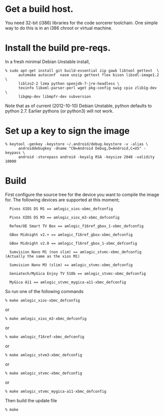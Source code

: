 # Get a build host.

You need 32-bit (i386) libraries for the code sorcerer toolchain. One
simple way to do this is in an i386 chroot or virtual machine.

# Install the build pre-reqs.

In a fresh minimal Debian Unstable install, 

```shell
% sudo apt-get install git build-essential zip gawk libtool gettext  \
      automake autoconf  nasm unzip gettext flex bison libsdl-image1.2 \
      liblzo2-2 lzma python openjdk-7-jre-headless \
      texinfo libxml-parser-perl wget pkg-config swig cpio zlib1g-dev \
      libgmp-dev libmpfr-dev subversion
```

Note that as of current (2012-10-10) Debian Unstable, python defaults
to python 2.7. Earlier pythons (or python3) will not work.

# Set up a key to sign the image

```shell
% keytool -genkey -keystore ~/.android/debug.keystore -v -alias \
      androiddebugkey -dname "CN=Android Debug,O=Android,C=US" -keypass \
      android -storepass android -keyalg RSA -keysize 2048 -validity 10000
```

# Build
First configure the source tree for the device you want to compile the image for. 
The following devices are supported at this moment;

      Pivos XIOS DS M1 == amlogic_xios-xbmc_defconfig

      Pivos XIOS DS M3 == amlogic_xios_m3-xbmc_defconfig

      Refee/OE Smart TV Box == amlogic_f16ref_gbox_1-xbmc_defconfig

      GBox Midnight v2.+ == amlogic_f16ref_gbox-xbmc_defconfig
      
      GBox Midnight v2.0 == amlogic_f16ref_gbox_1-xbmc_defconfig

      Sumvision Nano M1 (non slim) == amlogic_stvmc-xbmc_defconfig (Actually the same as the xios M1)

      Sumvision Nano M3 (slim) == amlogic_stvmc-xbmc_defconfig

      Geniatech/MyGica Enjoy TV 510b == amlogic_stvmc-xbmc_defconfig

      MyGica A11 == amlogic_stvmc_mygica-a11-xbmc_defconfig

So run one of the following commands
```shell
% make amlogic_xios-xbmc_defconfig
```
or
```shell
% make amlogic_xios_m3-xbmc_defconfig
```
or
```shell
% make amlogic_f16ref-xbmc_defconfig
```
or
```shell
% make amlogic_stvm3-xbmc_defconfig
```
or
```shell
% make amlogic_stvmc-xbmc_defconfig
```
or
```shell
% make amlogic_stvmc_mygica-a11-xbmc_defconfig
```


Then build the update file
```shell
% make
```
